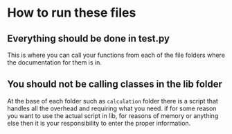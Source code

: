 # How to run these files

## Everything should be done in test.py
This is where you can call your functions from each of the file folders where the documentation for them is in.

## You should not be calling classes in the lib folder
At the base of each folder such as `calculation` folder there is a script that handles all the overhead and requiring what you need.
if for some reason you want to use the actual script in lib, for reasons of memory or anything else then it is your responsibility to
enter the proper information.